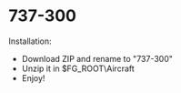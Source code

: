 # 737-300
Installation:
- Download ZIP and rename to "737-300"
- Unzip it in $FG_ROOT\Aircraft
- Enjoy!
